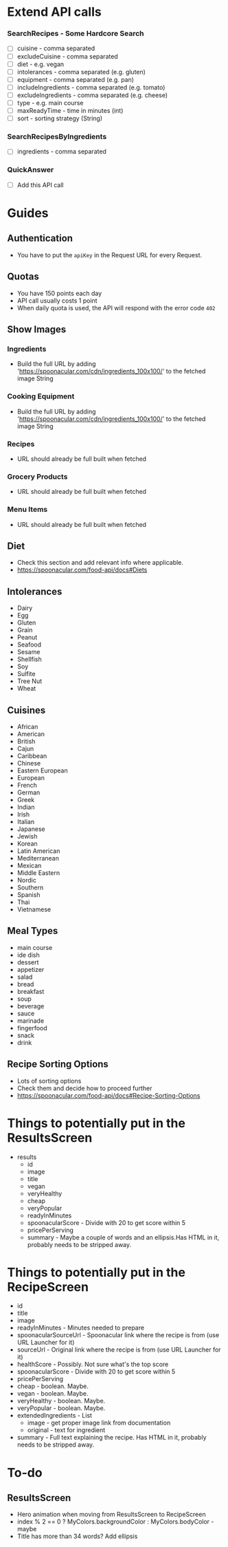 # Extend API calls

### SearchRecipes - Some Hardcore Search
- [ ] cuisine - comma separated
- [ ] excludeCuisine - comma separated
- [ ] diet - e.g. vegan
- [ ] intolerances - comma separated (e.g. gluten)
- [ ] equipment - comma separated (e.g. pan)
- [ ] includeIngredients - comma separated (e.g. tomato)
- [ ] excludeIngredients - comma separated (e.g. cheese)
- [ ] type - e.g. main course
- [ ] maxReadyTime - time in minutes (int)
- [ ] sort - sorting strategy (String)

### SearchRecipesByIngredients
- [ ] ingredients - comma separated

### QuickAnswer
- [ ] Add this API call


# Guides


## Authentication

* You have to put the `apiKey` in the Request URL for every Request.


## Quotas

* You have 150 points each day
* API call usually costs 1 point
* When daily quota is used, the API will respond with the error code `402`


## Show Images

### Ingredients

* Build the full URL by adding 'https://spoonacular.com/cdn/ingredients_100x100/' to the fetched image String

### Cooking Equipment

* Build the full URL by adding 'https://spoonacular.com/cdn/ingredients_100x100/' to the fetched image String

### Recipes

* URL should already be full built when fetched

### Grocery Products

* URL should already be full built when fetched

### Menu Items

* URL should already be full built when fetched


## Diet

* Check this section and add relevant info where applicable.
* https://spoonacular.com/food-api/docs#Diets


## Intolerances

* Dairy
* Egg
* Gluten
* Grain
* Peanut
* Seafood
* Sesame
* Shellfish
* Soy
* Sulfite
* Tree Nut
* Wheat


## Cuisines

* African
* American
* British
* Cajun
* Caribbean
* Chinese
* Eastern European
* European
* French
* German
* Greek
* Indian
* Irish
* Italian
* Japanese
* Jewish
* Korean
* Latin American
* Mediterranean
* Mexican
* Middle Eastern
* Nordic
* Southern
* Spanish
* Thai
* Vietnamese


## Meal Types

* main course
* ide dish
* dessert
* appetizer
* salad
* bread
* breakfast
* soup
* beverage
* sauce
* marinade
* fingerfood
* snack
* drink


## Recipe Sorting Options

* Lots of sorting options
* Check them and decide how to proceed further
* https://spoonacular.com/food-api/docs#Recipe-Sorting-Options



# Things to potentially put in the ResultsScreen

* results
    * id
    * image
    * title
    * vegan
    * veryHealthy
    * cheap
    * veryPopular
    * readyInMinutes
    * spoonacularScore - Divide with 20 to get score within 5
    * pricePerServing
    * summary - Maybe a couple of words and an ellipsis.Has HTML in it, probably needs to be stripped away.


# Things to potentially put in the RecipeScreen

* id
* title
* image
* readyInMinutes - Minutes needed to prepare
* spoonacularSourceUrl - Spoonacular link where the recipe is from (use URL Launcher for it)
* sourceUrl - Original link where the recipe is from (use URL Launcher for it)
* healthScore - Possibly. Not sure what's the top score
* spoonacularScore - Divide with 20 to get score within 5
* pricePerServing
* cheap - boolean. Maybe.
* vegan - boolean. Maybe.
* veryHealthy - boolean. Maybe.
* veryPopular - boolean. Maybe.
* extendedIngredients - List
    * image - get proper image link from documentation
    * original - text for ingredient
* summary - Full text explaining the recipe. Has HTML in it, probably needs to be stripped away.



# To-do

## ResultsScreen

* Hero animation when moving from ResultsScreen to RecipeScreen
* index % 2 == 0 ? MyColors.backgroundColor : MyColors.bodyColor - maybe
* Title has more than 34 words? Add ellipsis
